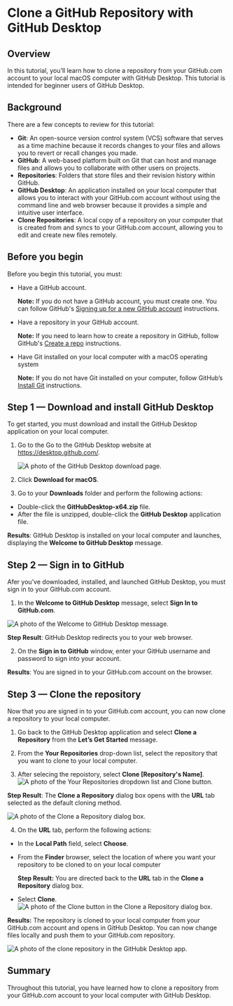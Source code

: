 # Clone a GitHub Repository with GitHub Desktop

## Overview

In this tutorial, you’ll learn how to clone a repository from your GitHub.com account to your local macOS computer with GitHub Desktop. This tutorial is intended for beginner users of GitHub Desktop.

## Background

There are a few concepts to review for this tutorial:
* **Git**: An open-source version control system (VCS) software that serves as a time machine because it records changes to your files and allows you to revert or recall changes you made.
* **GitHub**: A web-based platform built on Git that can host and manage files and allows you to collaborate with other users on projects.
* **Repositories**: Folders that store files and their revision history within GitHub.
* **GitHub Desktop**: An application installed on your local computer that allows you to interact with your GitHub.com account without using the command line and web browser because it provides a simple and intuitive user interface.
* **Clone Repositories**: A local copy of a repository on your computer that is created from and syncs to your GitHub.com account, allowing you to edit and create new files remotely.

## Before you begin

Before you begin this tutorial, you must:

- Have a GitHub account.
  
  **Note:** If you do not have a GitHub account, you must create one. You can follow GitHub's [Signing up for a new GitHub account](https://docs.github.com/en/get-started/signing-up-for-github/signing-up-for-a-new-github-account) instructions.

- Have a repository in your GitHub account.
  
  **Note:** If you need to learn how to create a repository in GitHub, follow GitHub's [Create a repo](https://docs.github.com/en/get-started/quickstart/create-a-repo) instructions.

- Have Git installed on your local computer with a macOS operating system
  
  **Note:** If you do not have Git installed on your computer, follow GitHub’s [Install Git](https://github.com/git-guides/install-git#:~:text=To%20install%20Git%2C%20run%20the,installation%20by%20typing%3A%20git%20version%20.) instructions.

## Step 1 — Download and install GitHub Desktop
To get started, you must download and install the GitHub Desktop application on your local computer.
1. Go to the Go to the GitHub Desktop website at https://desktop.github.com/.

    ![A photo of the GitHub Desktop download page.](https://github.com/heykayla/my-writing/blob/main/images/tutorial-pics/step1-github-desktop-download.jpg)

2. Click **Download for macOS**.
3. Go to your **Downloads** folder and perform the following actions:
  - Double-click the **GitHubDesktop-x64.zip** file.
  - After the file is unzipped, double-click the **GitHub Desktop** application file.

**Results**: GitHub Desktop is installed on your local computer and launches, displaying the **Welcome to GitHub Desktop** message.

## Step 2 — Sign in to GitHub

Afer you’ve downloaded, installed, and launched GitHub Desktop, you must sign in to your GitHub.com account.

1. In the **Welcome to GitHub Desktop** message, select **Sign In to GitHub.com**.

 ![A photo of the Welcome to GitHub Desktop message.](https://github.com/heykayla/my-writing/blob/main/images/tutorial-pics/step2b-github-sign-in.jpg)
 
  **Step Result**: GitHub Desktop redirects you to your web browser.

2. On the **Sign in to GitHub** window, enter your GitHub username and password to sign into your account.

**Results**: You are signed in to your GitHub.com account on the browser.

## Step 3 — Clone the repository
Now that you are signed in to your GitHub.com account, you can now clone a repository to your local computer.

1. Go back to the GitHub Desktop application and select **Clone a Repository** from the **Let’s Get Started** message. 
 
2. From the **Your Repositories** drop-down list, select the repository that you want to clone to your local computer.

3. After selecing the repoistory, select **Clone [Repository's Name]**.
 ![A photo of the Your Repositories dropdown list and Clone button.](https://github.com/heykayla/my-writing/blob/main/images/tutorial-pics/step3c-repository-clone.jpg)

  **Step Result**: The **Clone a Repository** dialog box opens with the **URL** tab selected as the default cloning method.

  ![A photo of the Clone a Repository dialog box.](https://github.com/heykayla/my-writing/blob/main/images/tutorial-pics/step3d(a)-repository-clone.jpg)

4. On the **URL** tab, perform the following actions:

  - In the **Local Path** field, select **Choose**.

  - From the **Finder** browser, select the location of where you want your repository to be cloned to on your local computer

    **Step Result:** You are directed back to the **URL** tab in the **Clone a Repository** dialog box.

   - Select **Clone**.
   ![A photo of the Clone button in the Clone a Repository dialog box.](https://github.com/heykayla/my-writing/blob/main/images/tutorial-pics/step3d(b)-clone-repository.jpg)

**Results:** The repository is cloned to your local computer from your GitHub.com account and opens in GitHub Desktop. You can now change files locally and push them to your GitHub.com repository.

![A photo of the clone repository in the GitHubk Desktop app.](https://github.com/heykayla/my-writing/blob/main/images/tutorial-pics/step3result-clone-repository.jpg)

## Summary
Throughout this tutorial, you have learned how to clone a repository from your GitHub.com account to your local computer with GitHub Desktop.

